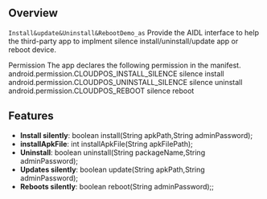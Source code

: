 ## Overview

`Install&update&Uninstall&RebootDemo_as` Provide the AIDL interface to help the third-party app to
implment silence install/uninstall/update app or reboot device.

Permission
The app declares the following permission in the manifest.
android.permission.CLOUDPOS_INSTALL_SILENCE silence install
android.permission.CLOUDPOS_UNINSTALL_SILENCE silence uninstall
android.permission.CLOUDPOS_REBOOT silence reboot

## Features

- **Install silently**: boolean install(String apkPath,String adminPassword);
- **installApkFile**: int installApkFile(String apkFilePath);
- **Uninstall**: boolean uninstall(String packageName,String adminPassword);
- **Updates silently**: boolean update(String apkPath,String adminPassword);
- **Reboots silently**: boolean reboot(String adminPassword);;
